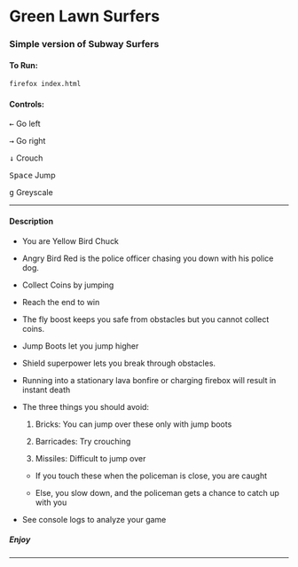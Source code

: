 # Green Lawn Surfers

### Simple version of Subway Surfers

#### To Run:

```bash
firefox index.html
```

#### Controls:

<kbd>&#8592;</kbd> Go left

<kbd>&#8594;</kbd> Go right

<kbd>&#8595;</kbd> Crouch

<kbd>Space</kbd> Jump

<kbd>g</kbd> Greyscale

---

#### Description

- You are Yellow Bird Chuck

- Angry Bird Red is the police officer chasing you down with his police dog.

- Collect Coins by jumping

- Reach the end to win

- The fly boost keeps you safe from obstacles but you cannot collect coins.

- Jump Boots let you jump higher

- Shield superpower lets you break through obstacles.

- Running into a stationary lava bonfire or charging firebox will result in instant death

- The three things you should avoid:

	1. Bricks: You can jump over these only with jump boots

	2. Barricades: Try crouching

	3. Missiles: Difficult to jump over

	- If you touch these when the policeman is close, you are caught

	- Else, you slow down, and the policeman gets a chance to catch up with you

- See console logs to analyze your game

##### Enjoy

---